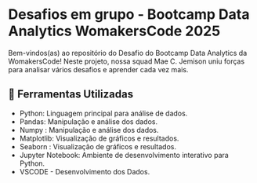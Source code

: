 # Desafios em grupo - Bootcamp Data Analytics WomakersCode 2025

Bem-vindos(as) ao repositório do Desafio do Bootcamp Data Analytics da WomakersCode! Neste projeto, nossa squad Mae C. Jemison uniu forças para analisar vários desafios e aprender cada vez mais.

## 🧰 Ferramentas Utilizadas
- Python: Linguagem principal para análise de dados.  
- Pandas: Manipulação e análise dos dados. 
- Numpy :  Manipulação e análise dos dados.
- Matplotlib: Visualização de gráficos e resultados.
- Seaborn :   Visualização de gráficos e resultados. 
- Jupyter Notebook: Ambiente de desenvolvimento interativo para Python.
- VSCODE - Desenvolvimento dos Dados.





